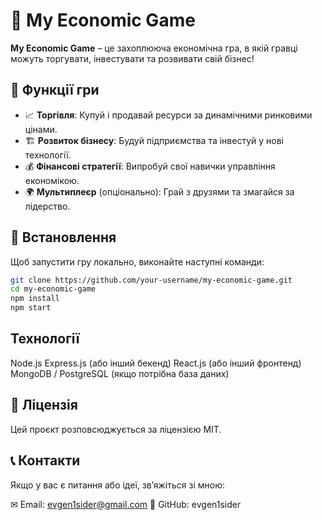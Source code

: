 # 🏦 My Economic Game

**My Economic Game** – це захоплююча економічна гра, в якій гравці можуть торгувати, інвестувати та розвивати свій бізнес!

## 🚀 Функції гри
- 📈 **Торгівля**: Купуй і продавай ресурси за динамічними ринковими цінами.
- 🏗 **Розвиток бізнесу**: Будуй підприємства та інвестуй у нові технології.
- 💰 **Фінансові стратегії**: Випробуй свої навички управління економікою.
- 🌍 **Мультиплеєр** (опціонально): Грай з друзями та змагайся за лідерство.

## 🔧 Встановлення
Щоб запустити гру локально, виконайте наступні команди:

```sh
git clone https://github.com/your-username/my-economic-game.git
cd my-economic-game
npm install
npm start
```

 ##  Технології
Node.js
Express.js (або інший бекенд)
React.js (або інший фронтенд)
MongoDB / PostgreSQL (якщо потрібна база даних)

## 📜 Ліцензія
Цей проєкт розповсюджується за ліцензією MIT.

## 📞 Контакти
Якщо у вас є питання або ідеї, зв’яжіться зі мною:

✉ Email: evgen1sider@gmail.com
🐙 GitHub: evgen1sider

